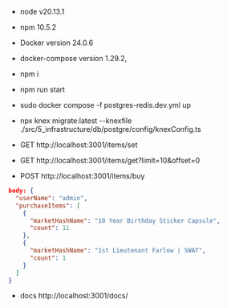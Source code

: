 - node v20.13.1
- npm 10.5.2
- Docker version 24.0.6
- docker-compose version 1.29.2,

- npm i
- npm run start

- sudo docker compose -f postgres-redis.dev.yml up
- npx knex migrate:latest --knexfile ./src/5_infrastructure/db/postgre/config/knexConfig.ts

- GET http://localhost:3001/items/set

- GET http://localhost:3001/items/get?limit=10&offset=0

- POST http://localhost:3001/items/buy

```json
body: {
  "userName": "admin",
  "purchaseItems": [
    {
      "marketHashName": "10 Year Birthday Sticker Capsule",
      "count": 11
    },
    {
      "marketHashName": "1st Lieutenant Farlow | SWAT",
      "count": 1
    }
  ]
}
```

- docs http://localhost:3001/docs/
